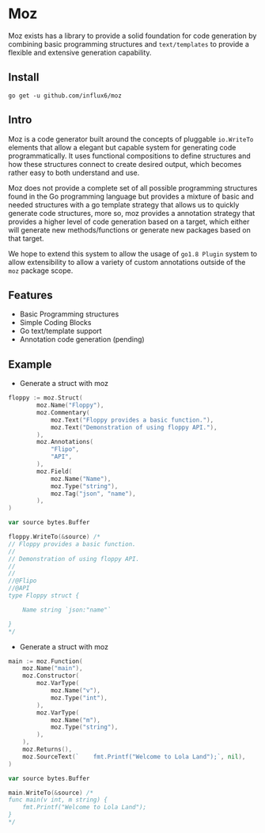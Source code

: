 Moz
=======
Moz exists has a library to provide a solid foundation for code generation by combining basic programming structures and `text/templates` to provide a flexible and extensive generation capability.

Install
-----------

```shell
go get -u github.com/influx6/moz
```

Intro
--------
Moz is a code generator built around the concepts of pluggable `io.WriteTo` elements that allow a elegant but capable system for generating code programmatically. It uses functional compositions to define structures and how these structures connect to create desired output, which becomes rather easy to both understand and use.

Moz does not provide a complete set of all possible programming structures found in the Go programming language but provides a mixture of basic and needed structures with a go template strategy that allows us to quickly generate code structures, more so, moz provides a annotation strategy that provides a higher level of code generation based on a target, which either will generate new methods/functions or generate new packages based on that target. 

We hope to extend this system to allow the usage of `go1.8 Plugin`  system to allow extensibility to allow a variety of custom annotations outside of the `moz` package scope.

Features
----------

- Basic Programming structures
- Simple Coding Blocks
- Go text/template support 
- Annotation code generation (pending)


Example
-----------

- Generate a struct with moz

```go
floppy := moz.Struct(
		moz.Name("Floppy"),
		moz.Commentary(
			moz.Text("Floppy provides a basic function."),
			moz.Text("Demonstration of using floppy API."),
		),
		moz.Annotations(
			"Flipo",
			"API",
		),
		moz.Field(
			moz.Name("Name"),
			moz.Type("string"),
			moz.Tag("json", "name"),
		),
)

var source bytes.Buffer

floppy.WriteTo(&source) /*
// Floppy provides a basic function.
// 
// Demonstration of using floppy API.
// 
//
//@Flipo
//@API
type Floppy struct {

    Name string `json:"name"` 

}
*/
```


- Generate a struct with moz

```go
main := moz.Function(
    moz.Name("main"),
    moz.Constructor(
        moz.VarType(
            moz.Name("v"),
            moz.Type("int"),
        ),
        moz.VarType(
            moz.Name("m"),
            moz.Type("string"),
        ),
    ),
    moz.Returns(),
    moz.SourceText(`	fmt.Printf("Welcome to Lola Land");`, nil),
)

var source bytes.Buffer

main.WriteTo(&source) /*
func main(v int, m string) {
	fmt.Printf("Welcome to Lola Land");
}
*/
```